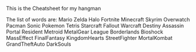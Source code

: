 This is the Cheatsheet for my hangman


The list of words are:
Mario
Zelda
Halo
Fortnite
Minecraft
Skyrim
Overwatch
Pacman
Sonic
Pokemon
Tetris
Starcraft
Fallout
Warcraft
Destiny
Assassin
Portal
Resident
Metroid
MetalGear
League
Borderlands
Bioshock
MassEffect
FinalFantasy
KingdomHearts
StreetFighter
MortalKombat
GrandTheftAuto
DarkSouls